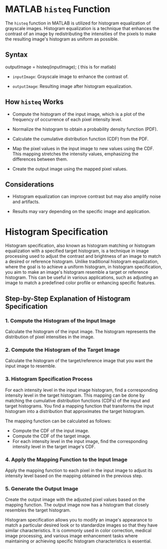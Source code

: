 # MATLAB `histeq` Function

The `histeq` function in MATLAB is utilized for histogram equalization of grayscale images. Histogram equalization is a technique that enhances the contrast of an image by redistributing the intensities of the pixels to make the resulting image's histogram as uniform as possible.

## Syntax

outputImage = histeq(inputImage); ( this is for matlab)

- `inputImage`: Grayscale image to enhance the contrast of.

- `outputImage`: Resulting image after histogram equalization.

## How `histeq` Works

- Compute the histogram of the input image, which is a plot of the frequency of occurrence of each pixel intensity level.

- Normalize the histogram to obtain a probability density function (PDF).

- Calculate the cumulative distribution function (CDF) from the PDF.

- Map the pixel values in the input image to new values using the CDF. This mapping stretches the intensity values, emphasizing the differences between them.

- Create the output image using the mapped pixel values.

## Considerations

- Histogram equalization can improve contrast but may also amplify noise and artifacts.

- Results may vary depending on the specific image and application.

# Histogram Specification

Histogram specification, also known as histogram matching or histogram equalization with a specified target histogram, is a technique in image processing used to adjust the contrast and brightness of an image to match a desired or reference histogram. Unlike traditional histogram equalization, where the goal is to achieve a uniform histogram, in histogram specification, you aim to make an image's histogram resemble a target or reference histogram. This can be useful in various applications, such as adjusting an image to match a predefined color profile or enhancing specific features.

## Step-by-Step Explanation of Histogram Specification

### 1. Compute the Histogram of the Input Image

Calculate the histogram of the input image. The histogram represents the distribution of pixel intensities in the image.

### 2. Compute the Histogram of the Target Image

Calculate the histogram of the target/reference image that you want the input image to resemble.

### 3. Histogram Specification Process

For each intensity level in the input image histogram, find a corresponding intensity level in the target histogram. This mapping can be done by matching the cumulative distribution functions (CDFs) of the input and target histograms. You find a mapping function that transforms the input histogram into a distribution that approximates the target histogram.

The mapping function can be calculated as follows:

- Compute the CDF of the input image.
- Compute the CDF of the target image.
- For each intensity level in the input image, find the corresponding intensity level in the target image's CDF.

### 4. Apply the Mapping Function to the Input Image

Apply the mapping function to each pixel in the input image to adjust its intensity level based on the mapping obtained in the previous step.

### 5. Generate the Output Image

Create the output image with the adjusted pixel values based on the mapping function. The output image now has a histogram that closely resembles the target histogram.

Histogram specification allows you to modify an image's appearance to match a particular desired look or to standardize images so that they have similar characteristics. It is commonly used in color correction, medical image processing, and various image enhancement tasks where maintaining or achieving specific histogram characteristics is essential.
